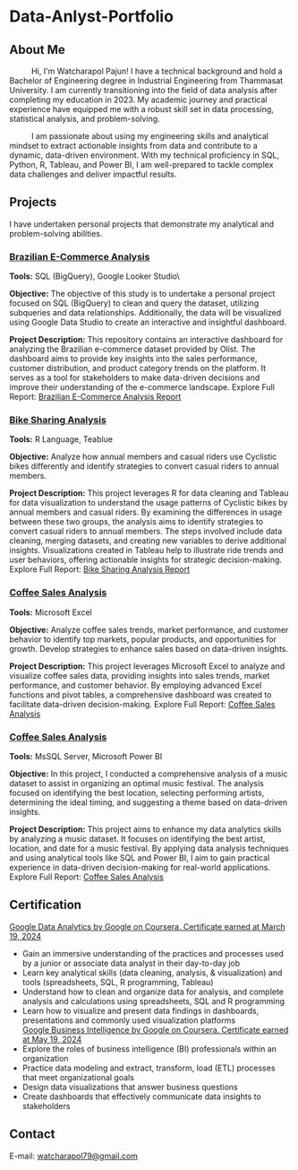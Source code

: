 # Data-Anlyst-Portfolio

## About Me
&nbsp; &nbsp; &nbsp; &nbsp; &nbsp; Hi, I'm Watcharapol Pajun! I have a technical background and hold a Bachelor of Engineering degree in Industrial Engineering from Thammasat University. I am currently transitioning into the field of data analysis after completing my education in 2023. My academic journey and practical experience have equipped me with a robust skill set in data processing, statistical analysis, and problem-solving.

&nbsp; &nbsp; &nbsp; &nbsp; &nbsp;  I am passionate about using my engineering skills and analytical mindset to extract actionable insights from data and contribute to a dynamic, data-driven environment. With my technical proficiency in SQL, Python, R, Tableau, and Power BI, I am well-prepared to tackle complex data challenges and deliver impactful results.

## Projects
I have undertaken personal projects that demonstrate my analytical and problem-solving abilities.

### [Brazilian E-Commerce Analysis](https://github.com/Watcharapollll/Data-Anlyst-Portfolio/tree/main/Brazilian%20E-Commerce%20Public)
****Tools:**** SQL (BigQuery), Google Looker Studio\

**Objective:** The objective of this study is to undertake a personal project focused on SQL (BigQuery) to clean and query the dataset, utilizing subqueries and data relationships. Additionally, the data will be visualized using Google Data Studio to create an interactive and insightful dashboard.

**Project Description:** This repository contains an interactive dashboard for analyzing the Brazilian e-commerce dataset provided by Olist. The dashboard aims to provide key insights into the sales performance, customer distribution, and product category trends on the platform. It serves as a tool for stakeholders to make data-driven decisions and improve their understanding of the e-commerce landscape.
Explore Full Report: [ Brazilian E-Commerce Analysis Report](https://github.com/Watcharapollll/Data-Anlyst-Portfolio/tree/main/Brazilian%20E-Commerce%20Public)

### [Bike Sharing Analysis](https://github.com/Watcharapollll/Data-Anlyst-Portfolio/tree/main/Google%20Data%20Analytics%20Project)
****Tools:**** R Language, Teablue

**Objective:** Analyze how annual members and casual riders use Cyclistic bikes differently and identify strategies to convert casual riders to annual members.

**Project Description:** This project leverages R for data cleaning and Tableau for data visualization to understand the usage patterns of Cyclistic bikes by annual members and casual riders. By examining the differences in usage between these two groups, the analysis aims to identify strategies to convert casual riders to annual members. The steps involved include data cleaning, merging datasets, and creating new variables to derive additional insights. Visualizations created in Tableau help to illustrate ride trends and user behaviors, offering actionable insights for strategic decision-making.
Explore Full Report: [ Bike Sharing Analysis Report](https://github.com/Watcharapollll/Data-Anlyst-Portfolio/tree/main/Google%20Data%20Analytics%20Project)

### [Coffee Sales Analysis](https://github.com/Watcharapollll/Data-Anlyst-Portfolio/tree/main/Coffee%20Sales%20Analysis)
****Tools:**** Microsoft Excel

**Objective:** Analyze coffee sales trends, market performance, and customer behavior to identify top markets, popular products, and opportunities for growth. Develop strategies to enhance sales based on data-driven insights.

**Project Description:** This project leverages Microsoft Excel to analyze and visualize coffee sales data, providing insights into sales trends, market performance, and customer behavior. By employing advanced Excel functions and pivot tables, a comprehensive dashboard was created to facilitate data-driven decision-making.
Explore Full Report: [Coffee Sales Analysis](https://github.com/Watcharapollll/Data-Anlyst-Portfolio/tree/main/Coffee%20Sales%20Analysis)

### [Coffee Sales Analysis](https://github.com/Watcharapollll/Data-Anlyst-Portfolio/tree/main/Music%20Industry%20Analysis)
****Tools:**** MsSQL Server, Microsoft Power BI

**Objective:** In this project, I conducted a comprehensive analysis of a music dataset to assist in organizing an optimal music festival. The analysis focused on identifying the best location, selecting performing artists, determining the ideal timing, and suggesting a theme based on data-driven insights.

**Project Description:** This project aims to enhance my data analytics skills by analyzing a music dataset. It focuses on identifying the best artist, location, and date for a music festival. By applying data analysis techniques and using analytical tools like SQL and Power BI, I aim to gain practical experience in data-driven decision-making for real-world applications.
Explore Full Report: [Coffee Sales Analysis](https://github.com/Watcharapollll/Data-Anlyst-Portfolio/tree/main/Music%20Industry%20Analysis)

## Certification
[Google Data Analytics by Google on Coursera. Certificate earned at March 19, 2024](https://coursera.org/share/b9efadc654ad6cae8e02cc75f0c00e7d)
- Gain an immersive understanding of the practices and processes used by a junior or associate data analyst in their day-to-day job
- Learn key analytical skills (data cleaning, analysis, & visualization) and tools (spreadsheets, SQL, R programming, Tableau) 
- Understand how to clean and organize data for analysis, and complete analysis and calculations using spreadsheets, SQL and R programming
- Learn how to visualize and present data findings in dashboards, presentations and commonly used visualization platforms\
[Google Business Intelligence by Google on Coursera. Certificate earned at May 19, 2024](https://coursera.org/share/a58e86687bac3b427425006844d3f4ed)
- Explore the roles of business intelligence (BI) professionals within an organization
- Practice data modeling and extract, transform, load (ETL) processes that meet organizational goals 
- Design data visualizations that answer business questions
- Create dashboards that effectively communicate data insights to stakeholders
## Contact
E-mail: watcharapol79@gmail.com
